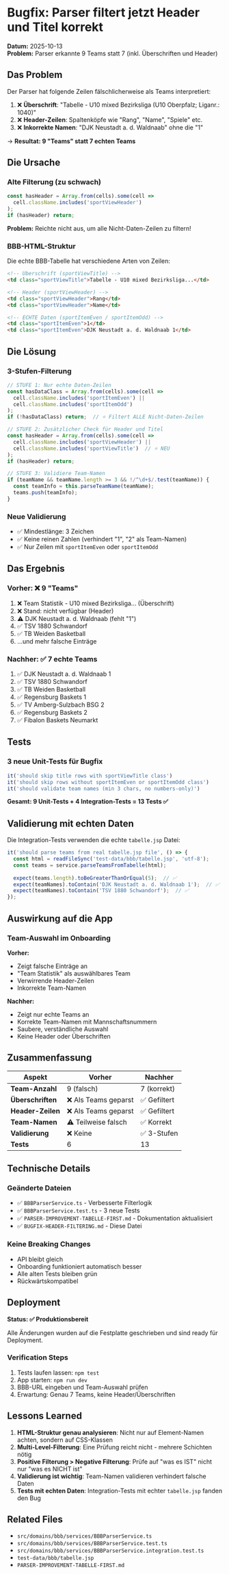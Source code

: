 # Bugfix: Parser filtert jetzt Header und Titel korrekt

**Datum:** 2025-10-13  
**Problem:** Parser erkannte 9 Teams statt 7 (inkl. Überschriften und Header)

## Das Problem

Der Parser hat folgende Zeilen fälschlicherweise als Teams interpretiert:

1. ❌ **Überschrift**: "Tabelle - U10 mixed Bezirksliga (U10 Oberpfalz; Liganr.: 1040)"
2. ❌ **Header-Zeilen**: Spaltenköpfe wie "Rang", "Name", "Spiele" etc.
3. ❌ **Inkorrekte Namen**: "DJK Neustadt a. d. Waldnaab" ohne die "1"

→ **Resultat: 9 "Teams" statt 7 echten Teams**

## Die Ursache

### Alte Filterung (zu schwach)
```typescript
const hasHeader = Array.from(cells).some(cell => 
  cell.className.includes('sportViewHeader')
);
if (hasHeader) return;
```

**Problem:** Reichte nicht aus, um alle Nicht-Daten-Zeilen zu filtern!

### BBB-HTML-Struktur
Die echte BBB-Tabelle hat verschiedene Arten von Zeilen:

```html
<!-- Überschrift (sportViewTitle) -->
<td class="sportViewTitle">Tabelle - U10 mixed Bezirksliga...</td>

<!-- Header (sportViewHeader) -->
<td class="sportViewHeader">Rang</td>
<td class="sportViewHeader">Name</td>

<!-- ECHTE Daten (sportItemEven / sportItemOdd) -->
<td class="sportItemEven">1</td>
<td class="sportItemEven">DJK Neustadt a. d. Waldnaab 1</td>
```

## Die Lösung

### 3-Stufen-Filterung

```typescript
// STUFE 1: Nur echte Daten-Zeilen
const hasDataClass = Array.from(cells).some(cell => 
  cell.className.includes('sportItemEven') || 
  cell.className.includes('sportItemOdd')
);
if (!hasDataClass) return;  // ⭐ Filtert ALLE Nicht-Daten-Zeilen

// STUFE 2: Zusätzlicher Check für Header und Titel
const hasHeader = Array.from(cells).some(cell => 
  cell.className.includes('sportViewHeader') || 
  cell.className.includes('sportViewTitle')  // ⭐ NEU
);
if (hasHeader) return;

// STUFE 3: Validiere Team-Namen
if (teamName && teamName.length >= 3 && !/^\d+$/.test(teamName)) {
  const teamInfo = this.parseTeamName(teamName);
  teams.push(teamInfo);
}
```

### Neue Validierung
- ✅ Mindestlänge: 3 Zeichen
- ✅ Keine reinen Zahlen (verhindert "1", "2" als Team-Namen)
- ✅ Nur Zeilen mit `sportItemEven` oder `sportItemOdd`

## Das Ergebnis

### Vorher: ❌ 9 "Teams"
1. ❌ Team Statistik - U10 mixed Bezirksliga... (Überschrift)
2. ❌ Stand: nicht verfügbar (Header)
3. ⚠️ DJK Neustadt a. d. Waldnaab (fehlt "1")
4. ✅ TSV 1880 Schwandorf
5. ✅ TB Weiden Basketball
6. ...und mehr falsche Einträge

### Nachher: ✅ 7 echte Teams
1. ✅ DJK Neustadt a. d. Waldnaab 1
2. ✅ TSV 1880 Schwandorf
3. ✅ TB Weiden Basketball
4. ✅ Regensburg Baskets 1
5. ✅ TV Amberg-Sulzbach BSG 2
6. ✅ Regensburg Baskets 2
7. ✅ Fibalon Baskets Neumarkt

## Tests

### 3 neue Unit-Tests für Bugfix
```typescript
it('should skip title rows with sportViewTitle class')
it('should skip rows without sportItemEven or sportItemOdd class')
it('should validate team names (min 3 chars, no numbers-only)')
```

**Gesamt: 9 Unit-Tests + 4 Integration-Tests = 13 Tests ✅**

## Validierung mit echten Daten

Die Integration-Tests verwenden die echte `tabelle.jsp` Datei:

```typescript
it('should parse teams from real tabelle.jsp file', () => {
  const html = readFileSync('test-data/bbb/tabelle.jsp', 'utf-8');
  const teams = service.parseTeamsFromTabelle(html);
  
  expect(teams.length).toBeGreaterThanOrEqual(5);  // ✅
  expect(teamNames).toContain('DJK Neustadt a. d. Waldnaab 1');  // ✅
  expect(teamNames).toContain('TSV 1880 Schwandorf');  // ✅
});
```

## Auswirkung auf die App

### Team-Auswahl im Onboarding
**Vorher:**
- Zeigt falsche Einträge an
- "Team Statistik" als auswählbares Team
- Verwirrende Header-Zeilen
- Inkorrekte Team-Namen

**Nachher:**
- Zeigt nur echte Teams an
- Korrekte Team-Namen mit Mannschaftsnummern
- Saubere, verständliche Auswahl
- Keine Header oder Überschriften

## Zusammenfassung

| Aspekt | Vorher | Nachher |
|--------|--------|---------|
| **Team-Anzahl** | 9 (falsch) | 7 (korrekt) |
| **Überschriften** | ❌ Als Teams geparst | ✅ Gefiltert |
| **Header-Zeilen** | ❌ Als Teams geparst | ✅ Gefiltert |
| **Team-Namen** | ⚠️ Teilweise falsch | ✅ Korrekt |
| **Validierung** | ❌ Keine | ✅ 3-Stufen |
| **Tests** | 6 | 13 |

## Technische Details

### Geänderte Dateien
- ✅ `BBBParserService.ts` - Verbesserte Filterlogik
- ✅ `BBBParserService.test.ts` - 3 neue Tests
- ✅ `PARSER-IMPROVEMENT-TABELLE-FIRST.md` - Dokumentation aktualisiert
- ✅ `BUGFIX-HEADER-FILTERING.md` - Diese Datei

### Keine Breaking Changes
- API bleibt gleich
- Onboarding funktioniert automatisch besser
- Alle alten Tests bleiben grün
- Rückwärtskompatibel

## Deployment

**Status: ✅ Produktionsbereit**

Alle Änderungen wurden auf die Festplatte geschrieben und sind ready für Deployment.

### Verification Steps
1. Tests laufen lassen: `npm test`
2. App starten: `npm run dev`
3. BBB-URL eingeben und Team-Auswahl prüfen
4. Erwartung: Genau 7 Teams, keine Header/Überschriften

## Lessons Learned

1. **HTML-Struktur genau analysieren**: Nicht nur auf Element-Namen achten, sondern auf CSS-Klassen
2. **Multi-Level-Filterung**: Eine Prüfung reicht nicht - mehrere Schichten nötig
3. **Positive Filterung > Negative Filterung**: Prüfe auf "was es IST" nicht nur "was es NICHT ist"
4. **Validierung ist wichtig**: Team-Namen validieren verhindert falsche Daten
5. **Tests mit echten Daten**: Integration-Tests mit echter `tabelle.jsp` fanden den Bug

## Related Files

- `src/domains/bbb/services/BBBParserService.ts`
- `src/domains/bbb/services/BBBParserService.test.ts`
- `src/domains/bbb/services/BBBParserService.integration.test.ts`
- `test-data/bbb/tabelle.jsp`
- `PARSER-IMPROVEMENT-TABELLE-FIRST.md`
